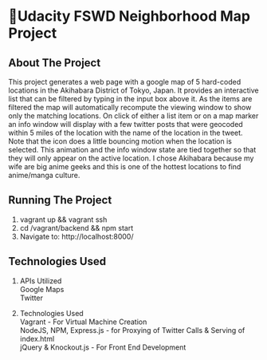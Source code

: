 Udacity FSWD Neighborhood Map Project
=====================================

About The Project
-----------------
This project generates a web page with a google map of 5 hard-coded locations in the Akihabara District of Tokyo, Japan. It provides an interactive list that can be filtered by typing in the input box above it. As the items are filtered the map will automatically recompute the viewing window to show only the matching locations. On click of either a list item or on a map marker an info window will display with a few twitter posts that were geocoded within 5 miles of the location with the name of the location in the tweet. Note that the icon does a little bouncing motion when the location is selected. This animation and the info window state are tied together so that they will only appear on the active location. I chose Akihabara because my wife are big anime geeks and this is one of the hottest locations to find anime/manga culture.

Running The Project
-------------------
 1. vagrant up && vagrant ssh
 2. cd /vagrant/backend && npm start
 3. Navigate to: http://localhost:8000/

Technologies Used
-----------------

 1. APIs Utilized  
	Google Maps  
	Twitter  
	
 2. Technologies Used  
	 Vagrant - For Virtual Machine Creation  
	 NodeJS, NPM, Express.js - for Proxying of Twitter Calls & Serving of index.html  
	 jQuery & Knockout.js - For Front End Development  
	 
	 
	 

